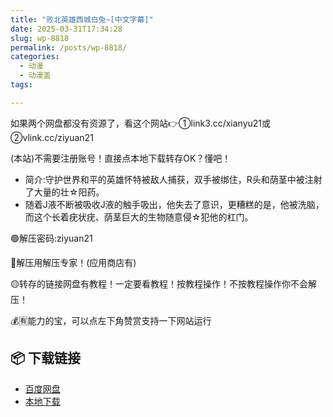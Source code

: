 ```yaml
---
title: "败北英雄西城白兔~[中文字幕]"
date: 2025-03-31T17:34:28
slug: wp-8818
permalink: /posts/wp-8818/
categories:
  - 动漫
  - 动漫盖
tags:

---
```


如果两个网盘都没有资源了，看这个网站👉①link3.cc/xianyu21或②vlink.cc/ziyuan21

(本站)不需要注册账号！直接点本地下载转存OK？懂吧！

*   简介:守护世界和平的英雄怀特被敌人捕获，双手被绑住，R头和荫茎中被注射了大量的壮☆阳药。
*   随着J液不断被吸收J液的触手吸出，他失去了意识，更糟糕的是，他被洗脑，而这个长着疣状疣、荫茎巨大的生物随意侵☆犯他的杠门。

🟢解压密码:ziyuan21

🔵解压用解压专家！(应用商店有)

🟡转存的链接网盘有教程！一定要看教程！按教程操作！不按教程操作你不会解压！

💰🈶能力的宝，可以点左下角赞赏支持一下网站运行

## 📦 下载链接
- [百度网盘](https://blziyuan21.com/pay-download/8818?key=1e49665b3a&down_id=0)
- [本地下载](https://blziyuan21.com/pay-download/8818?key=1e49665b3a&down_id=1)

